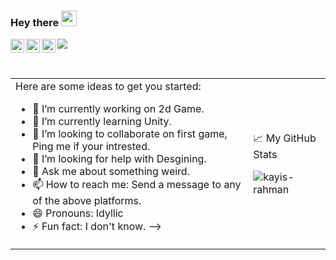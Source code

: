 ### Hey there <img src="https://media.giphy.com/media/hvRJCLFzcasrR4ia7z/giphy.gif" width="25px">
<a href="https://twitter.com/kayisrahman">
  <img align="left" alt="Kayis Rahman | Twitter" width="22px" src="https://raw.githubusercontent.com/peterthehan/peterthehan/master/assets/twitter.svg" />
</a>
<a href="https://www.linkedin.com/in/kayisrahman/">
  <img align="left" alt="Kayis Rahman | LinkedIn" width="22px" src="https://raw.githubusercontent.com/peterthehan/peterthehan/master/assets/linkedin.svg" />
</a>
<a href="https://www.instagram.com/kayisrahman">
  <img align="left" alt="Kayis Rahman | Instagram" width="22px" src="https://static.cdnlogo.com/logos/i/92/instagram.svg" />
</a>

![](https://visitor-badge.glitch.me/badge?page_id=kayis-rahman)

<br />

<table>
  <tbody border ="0">
    <tr>
      <td>
Here are some ideas to get you started:

- 🔭 I’m currently working on 2d Game.
- 🌱 I’m currently learning Unity.
- 👯 I’m looking to collaborate on first game, Ping me if your intrested.
- 🤔 I’m looking for help with Desgining.
- 💬 Ask me about something weird.
- 📫 How to reach me: Send a message to any of the above platforms.
- 😄 Pronouns: Idyllic 
- ⚡ Fun fact: I don't know.
-->
      </td>
      <td>
        
📈 My GitHub Stats

<p align="left"> <img src="https://github-readme-stats.vercel.app/api?username=kayis-rahman&show_icons=true&theme=gotham" alt="kayis-rahman" /> 
    </tr>
